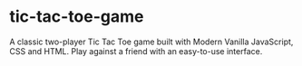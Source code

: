# tic-tac-toe-game
A classic two-player Tic Tac Toe game built with Modern Vanilla JavaScript, CSS and HTML. Play against a friend with an easy-to-use interface.
